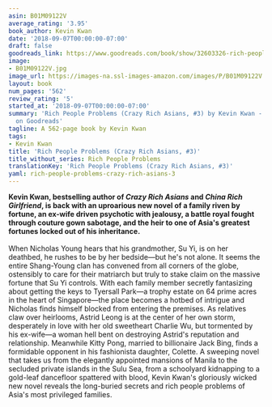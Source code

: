 ```yaml
---
asin: B01M09122V
average_rating: '3.95'
book_author: Kevin Kwan
date: '2018-09-07T00:00:00-07:00'
draft: false
goodreads_link: https://www.goodreads.com/book/show/32603326-rich-people-problems
image:
- B01M09122V.jpg
image_url: https://images-na.ssl-images-amazon.com/images/P/B01M09122V.01._SCLZZZZZZZ.jpg
layout: book
num_pages: '562'
review_rating: '5'
started_at: '2018-09-07T00:00:00-07:00'
summary: 'Rich People Problems (Crazy Rich Asians, #3) by Kevin Kwan - rated 3.95/5
  on Goodreads'
tagline: A 562-page book by Kevin Kwan
tags:
- Kevin Kwan
title: 'Rich People Problems (Crazy Rich Asians, #3)'
title_without_series: Rich People Problems
translationKey: 'Rich People Problems (Crazy Rich Asians, #3)'
yaml: rich-people-problems-crazy-rich-asians-3
---
```


<b>Kevin Kwan, bestselling author of <i>Crazy Rich Asians</i> and <i>China Rich Girlfriend</i>, is back with an uproarious new novel of a family riven by fortune, an ex-wife driven psychotic with jealousy, a battle royal fought through couture gown sabotage, and the heir to one of Asia's greatest fortunes locked out of his inheritance. </b><br /><br />When Nicholas Young hears that his grandmother, Su Yi, is on her deathbed, he rushes to be by her bedside—but he's not alone. It seems the entire Shang-Young clan has convened from all corners of the globe, ostensibly to care for their matriarch but truly to stake claim on the massive fortune that Su Yi controls. With each family member secretly fantasizing about getting the keys to Tyersall Park—a trophy estate on 64 prime acres in the heart of Singapore—the place becomes a hotbed of intrigue and Nicholas finds himself blocked from entering the premises. As relatives claw over heirlooms, Astrid Leong is at the center of her own storm, desperately in love with her old sweetheart Charlie Wu, but tormented by his ex-wife—a woman hell bent on destroying Astrid's reputation and relationship. Meanwhile Kitty Pong, married to billionaire Jack Bing, finds a formidable opponent in his fashionista daughter, Colette. A sweeping novel that takes us from the elegantly appointed mansions of Manila to the secluded private islands in the Sulu Sea, from a schoolyard kidnapping to a gold-leaf dancefloor spattered with blood, Kevin Kwan's gloriously wicked new novel reveals the long-buried secrets and rich people problems of Asia's most privileged families.